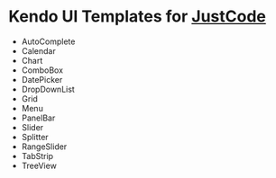 # Kendo UI Templates for [JustCode](http://www.telerik.com/products/justcode.aspx)

* AutoComplete
* Calendar
* Chart
* ComboBox
* DatePicker
* DropDownList
* Grid
* Menu
* PanelBar
* Slider
* Splitter
* RangeSlider
* TabStrip
* TreeView